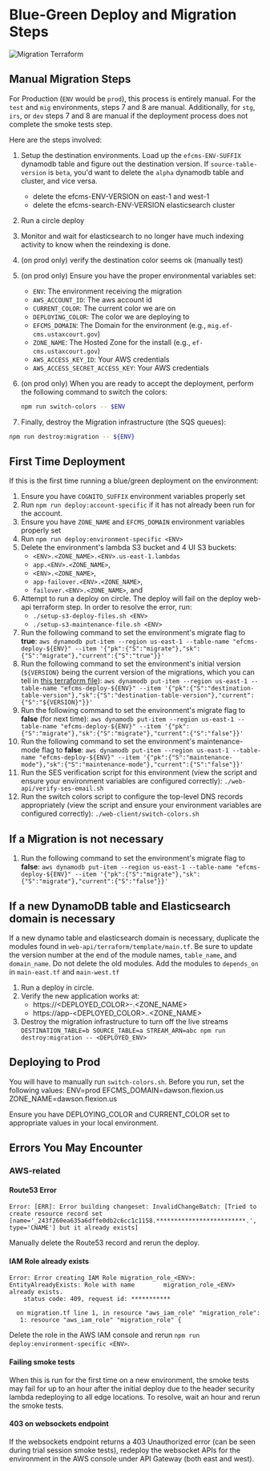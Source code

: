 # Blue-Green Deploy and Migration Steps

![Migration Terraform](https://user-images.githubusercontent.com/1868782/117465361-9f83e400-af1f-11eb-8844-b14fefa2c3d2.png)

## Manual Migration Steps

For Production (`ENV` would be `prod`), this process is entirely manual. For the `test` and `mig` environments, steps 7 and 8 are manual. Additionally, for `stg`, `irs`, or `dev` steps 7 and 8 are manual if the deployment process does not complete the smoke tests step.

Here are the steps involved:

1. Setup the destination environments.  Load up the `efcms-ENV-SUFFIX` dynamodb table and figure out the destination version.  If `source-table-version` is `beta`, you'd want to delete the `alpha` dynamodb table and cluster, and vice versa.

    - delete the efcms-ENV-VERSION on east-1 and west-1
    - delete the efcms-search-ENV-VERSION elasticsearch cluster

3. Run a circle deploy

4. Monitor and wait for elasticsearch to no longer have much indexing activity to know when the reindexing is done.

5. (on prod only) verify the destination color seems ok (manually test)

6. (on prod only) Ensure you have the proper environmental variables set:
   - `ENV`: The environment receiving the migration
   - `AWS_ACCOUNT_ID`: The aws account id
   - `CURRENT_COLOR`: The current color we are on
   - `DEPLOYING_COLOR`: The color we are deploying to
   - `EFCMS_DOMAIN`: The Domain for the environment (e.g., `mig.ef-cms.ustaxcourt.gov`)
   - `ZONE_NAME`: The Hosted Zone for the install (e.g., `ef-cms.ustaxcourt.gov`)
   - `AWS_ACCESS_KEY_ID`: Your AWS credentials
   - `AWS_ACCESS_SECRET_ACCESS_KEY`: Your AWS credentials

6. (on prod only) When you are ready to accept the deployment, perform the following command to switch the colors:

    ```bash
    npm run switch-colors -- $ENV

7. Finally, destroy the Migration infrastructure (the SQS queues):

```bash
npm run destroy:migration -- ${ENV}

```

## First Time Deployment

If this is the first time running a blue/green deployment on the environment:

1. Ensure you have `COGNITO_SUFFIX` environment variables properly set
2. Run `npm run deploy:account-specific` if it has not already been run for the account.
3. Ensure you have `ZONE_NAME` and `EFCMS_DOMAIN` environment variables properly set
4. Run `npm run deploy:environment-specific <ENV>`
5. Delete the environment's lambda S3 bucket and 4 UI S3 buckets:
   - `<ENV>.<ZONE_NAME>.<ENV>.us-east-1.lambdas`
   - `app.<ENV>.<ZONE_NAME>`,
   - `<ENV>.<ZONE_NAME>`,
   - `app-failover.<ENV>.<ZONE_NAME>`,
   - `failover.<ENV>.<ZONE_NAME>`, and
6. Attempt to run a deploy on circle. The deploy will fail on the deploy web-api terraform step. In order to resolve the error, run:
   -  `./setup-s3-deploy-files.sh <ENV>`
   -  `./setup-s3-maintenance-file.sh <ENV>`
7. Run the following command to set the environment's migrate flag to **true**:
    ```aws dynamodb put-item --region us-east-1 --table-name "efcms-deploy-${ENV}" --item '{"pk":{"S":"migrate"},"sk":{"S":"migrate"},"current":{"S":"true"}}'```
8. Run the following command to set the environment's initial version (`${VERSION}` being the current version of the migrations, which you can tell in [this terraform file](web-api/terraform/template/main.tf)):
    ```aws dynamodb put-item --region us-east-1 --table-name "efcms-deploy-${ENV}" --item '{"pk":{"S":"destination-table-version"},"sk":{"S":"destination-table-version"},"current":{"S":"${VERSION}"}}'```
9. Run the following command to set the environment's migrate flag to **false** (for next time):
    ```aws dynamodb put-item --region us-east-1 --table-name "efcms-deploy-${ENV}" --item '{"pk":{"S":"migrate"},"sk":{"S":"migrate"},"current":{"S":"false"}}'```
10. Run the following command to set the environment's maintenance-mode flag to **false**:
    ```aws dynamodb put-item --region us-east-1 --table-name "efcms-deploy-${ENV}" --item '{"pk":{"S":"maintenance-mode"},"sk":{"S":"maintenance-mode"},"current":{"S":"false"}}'```
11. Run the SES verification script for this environment (view the script and ensure your environment variables are configured correctly):
    ```./web-api/verify-ses-email.sh```
12. Run the switch colors script to configure the top-level DNS records appropriately (view the script and ensure your environment variables are configured correctly):
    ```./web-client/switch-colors.sh```


## If a Migration is not necessary

1. Run the following command to set the environment's migrate flag to **false**:
    ```aws dynamodb put-item --region us-east-1 --table-name "efcms-deploy-${ENV}" --item '{"pk":{"S":"migrate"},"sk":{"S":"migrate"},"current":{"S":"false"}}'```

## If a new DynamoDB table and Elasticsearch domain is necessary

If a new dynamo table and elasticsearch domain is necessary, duplicate the modules found in `web-api/terraform/template/main.tf`. Be sure to update the version number at the end of the module names, `table_name`, and `domain_name`. Do not delete the old modules. Add the modules to `depends_on` in `main-east.tf` and `main-west.tf`

1. Run a deploy in circle.
2. Verify the new application works at:
   - https://<DEPLOYED_COLOR>-<ENV>.<ZONE_NAME>
   - https://app-<DEPLOYED_COLOR>.<ENV>.<ZONE_NAME>
3. Destroy the migration infrastructure to turn off the live streams
   `DESTINATION_TABLE=b SOURCE_TABLE=a STREAM_ARN=abc npm run destroy:migration -- <DEPLOYED_ENV>`

## Deploying to Prod

You will have to manually run `switch-colors.sh`. Before you run, set the following values:
   ENV=prod
   EFCMS_DOMAIN=dawson.flexion.us
   ZONE_NAME=dawson.flexion.us

Ensure you have DEPLOYING_COLOR and CURRENT_COLOR set to appropriate values in your local environment.

## Errors You May Encounter

### AWS-related

#### Route53 Error

```
Error: [ERR]: Error building changeset: InvalidChangeBatch: [Tried to create resource record set [name='_243f260ea635a6dffe0db2c6cc1c1158.*************************.', type='CNAME'] but it already exists]
```
Manually delete the Route53 record and rerun the deploy.


#### IAM Role already exists

```
Error: Error creating IAM Role migration_role_<ENV>: EntityAlreadyExists: Role with name 		migration_role_<ENV> already exists.
	status code: 409, request id: ***********

  on migration.tf line 1, in resource "aws_iam_role" "migration_role":
   1: resource "aws_iam_role" "migration_role" {
```

Delete the role in the AWS IAM console and rerun `npm run deploy:environment-specific <ENV>`.

#### Failing smoke tests

When this is run for the first time on a new environment, the smoke tests may fail for up to an hour after the initial deploy due to the header security lambda redeploying to all edge locations. To resolve, wait an hour and rerun the smoke tests.

#### 403 on websockets endpoint

If the websockets endpoint returns a 403 Unauthorized error (can be seen during trial session smoke tests), redeploy the websocket APIs for the environment in the AWS console under API Gateway (both east and west).
